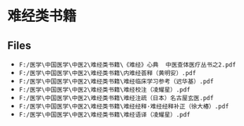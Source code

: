 # 难经类书籍

## Files

- `F:/医学\中国医学\中医2\难经类书籍\《难经》心典  中医查体医疗丛书之2.pdf`
- `F:/医学\中国医学\中医2\难经类书籍\内难经荟释（黄明安）.pdf`
- `F:/医学\中国医学\中医2\难经类书籍\难经临床学习参考（迟华基）.pdf`
- `F:/医学\中国医学\中医2\难经类书籍\难经校注（凌耀星）.pdf`
- `F:/医学\中国医学\中医2\难经类书籍\难经注疏（日本）名古屋玄医.pdf`
- `F:/医学\中国医学\中医2\难经类书籍\难经经释·难经经释补正（徐大椿）.pdf`
- `F:/医学\中国医学\中医2\难经类书籍\难经语译（凌耀星）.pdf`
